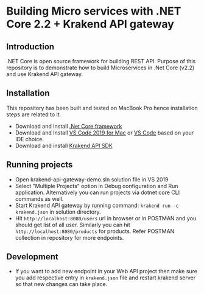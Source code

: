 # Building Micro services with .NET Core 2.2 + Krakend API gateway

## Introduction

.NET Core is open source framework for building REST API. Purpose of this repository is to demonstrate how to build Microservices in .Net Core (v2.2) and use Krakend API gateway.

## Installation

This repository has been built and tested on MacBook Pro hence installation steps are related to it.

* Download and Install [.Net Core framework](https://dotnet.microsoft.com/download)
* Download and Install [VS Code 2019 for Mac](https://visualstudio.microsoft.com/vs/mac/) or [VS Code](https://code.visualstudio.com/) based on your IDE choice.
* Download and install [Krakend API SDK](https://www.krakend.io/)

## Running projects

* Open krakend-api-gateway-demo.sln solution file in VS 2019
* Select "Multiple Projects" option in Debug configuration and Run application. Alternatively you can run projects via dotnet core CLI commands as well.
* Start Krakend API gateway by running command: `krakend run -c krakend.json` in solution directory.
* Hit `http://localhost:8080/users` url in browser or in POSTMAN and you should get list of all user. Similarly you can hit `http://localhost:8080/products` for products. Refer POSTMAN collection in repository for more endpoints.


## Development

* If you want to add new endpoint in your Web API project then make sure you add respective entry in `krakend.json` file and restart krakend server so that new changes can take place.